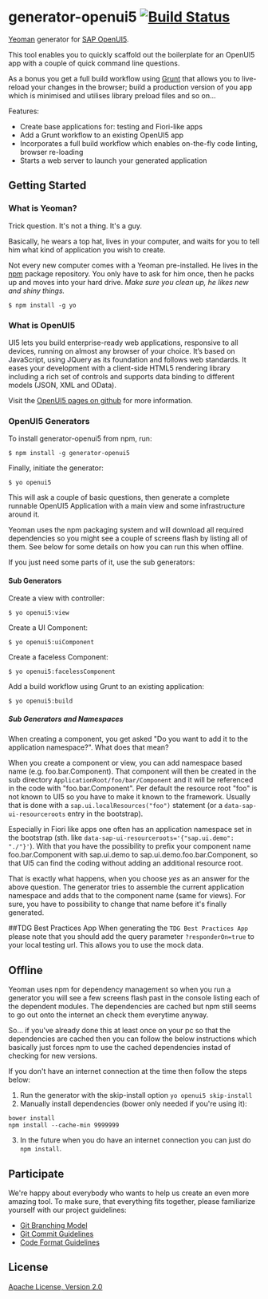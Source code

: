 # generator-openui5 [![Build Status](https://secure.travis-ci.org/saschakiefer/generator-openui5.png?branch=master)](https://travis-ci.org/saschakiefer/generator-openui5)

[Yeoman](http://yeoman.io) generator for [SAP OpenUI5](openui5.org).

This tool enables you to quickly scaffold out the boilerplate for an OpenUI5 app with a couple of quick command line questions.

As a bonus you get a full build workflow using [Grunt](http://gruntjs.com/) that allows you to live-reload your changes in the browser; build a production version of you app which is minimised and utilises library preload files and so on...

Features:
- Create base applications for: testing and Fiori-like apps
- Add a Grunt workflow to an existing OpenUI5 app
- Incorporates a full build workflow which enables on-the-fly code linting, browser re-loading
- Starts a web server to launch your generated application


## Getting Started

### What is Yeoman?

Trick question. It's not a thing. It's a guy.

Basically, he wears a top hat, lives in your computer, and waits for you to tell him what kind of application you wish to create.

Not every new computer comes with a Yeoman pre-installed. He lives in the [npm](https://npmjs.org) package repository. You only have to ask for him once, then he packs up and moves into your hard drive. *Make sure you clean up, he likes new and shiny things.*

```
$ npm install -g yo
```

### What is OpenUI5

UI5 lets you build enterprise-ready web applications, responsive to all devices, running on almost any browser of your choice. It’s based on JavaScript, using JQuery as its foundation and follows web standards. It eases your development with a client-side HTML5 rendering library including a rich set of controls and supports data binding to different models (JSON, XML and OData).

Visit the [OpenUI5 pages on github](http://sap.github.io/openui5/) for more information.

### OpenUI5 Generators

To install generator-openui5 from npm, run:

```
$ npm install -g generator-openui5
```

Finally, initiate the generator:

```
$ yo openui5
```
This will ask a couple of basic questions, then generate a complete runnable OpenUI5 Application with a main view and some infrastructure around it.

Yeoman uses the npm packaging system and will download all required dependencies so you might see a couple of screens flash by listing all of them. See below for some details on how you can run this when offline.

If you just need some parts of it, use the sub generators:
#### Sub Generators
Create a view with controller:

```
$ yo openui5:view
```

Create a UI Component:

```
$ yo openui5:uiComponent
```

Create a faceless Component:

```
$ yo openui5:facelessComponent
```

Add a build workflow using Grunt to an existing application:
```
$ yo openui5:build
```

##### Sub Generators and Namespaces
When creating a component, you get asked "Do you want to add it to the application namespace?". What does that mean?

When you create a component or view, you can add namespace based name (e.g. foo.bar.Component). That component will then be created in the sub directory ```ApplicationRoot/foo/bar/Component``` and it will be referenced in the code with "foo.bar.Component". Per default the resource root "foo" is not known to UI5 so you have to make it known to the framework. Usually that is done with a ```sap.ui.localResources("foo")``` statement (or a ```data-sap-ui-resourceroots``` entry in the bootstrap).

Especially in Fiori like apps one often has an application namespace set in the bootstrap (sth. like ```data-sap-ui-resourceroots='{"sap.ui.demo": "./"}'```). With that you have the possibility to prefix your component name foo.bar.Component with sap.ui.demo to sap.ui.demo.foo.bar.Component, so that UI5 can find the coding without adding an additional resource root.

That is exactly what happens, when you choose _yes_ as an answer for the above question. The generator tries to assemble the current application namespace and adds that to the component name (same for views). For sure, you have to possibility to change that name before it's finally generated.

##TDG Best Practices App
When generating the ```TDG Best Practices App``` please note that you should add the query parameter ```?responderOn=true``` to your local testing url. This allows you to use the mock data.

## Offline
Yeoman uses npm for dependency management so when you run a generator you will see a few screens flash past in the console listing each of the dependent modules. The dependencies are cached but npm still seems to go out onto the internet an check them everytime anyway.

So... if you've already done this at least once on your pc so that the dependencies are cached then you can follow the below instructions which basically just forces npm to use the cached dependencies instad of checking for new versions.

If you don't have an internet connection at the time then follow the steps below:
1. Run the generator with the skip-install option ```yo openui5 skip-install```
2. Manually install dependencies (bower only needed if you're using it):
```
bower install
npm install --cache-min 9999999
```
3. In the future when you do have an internet connection you can just do ```npm install```.

## Participate
We're happy about everybody who wants to help us create an even more amazing tool. To make sure, that everything fits together, please familiarize yourself with our project guidelines:

* [Git Branching Model](https://github.com/saschakiefer/generator-openui5/wiki/Git%20Branching%20Model)
* [Git Commit Guidelines](https://github.com/saschakiefer/generator-openui5/wiki/Git-Commit-Guidelines)
* [Code Format Guidelines](https://github.com/saschakiefer/generator-openui5/wiki/Code-Format-Guidelines)

## License

[Apache License, Version 2.0](https://github.com/saschakiefer/generator-openui5/blob/master/LICENSE)
